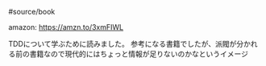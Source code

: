 #source/book 

amazon: https://amzn.to/3xmFIWL

TDDについて学ぶために読みました。
参考になる書籍でしたが、派閥が分かれる前の書籍なので現代的にはちょっと情報が足りないのかなというイメージ